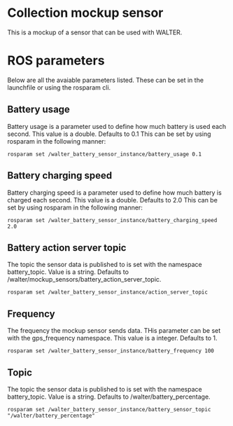 # Collection mockup sensor

This is a mockup of a sensor that can be used with WALTER.

# ROS parameters

Below are all the avaiable parameters listed. These can be set in the launchfile or using the rosparam cli.

## Battery usage

Battery usage is a parameter used to define how much battery is used each second. This value is a double. Defaults to 0.1
This can be set by using rosparam in the following manner:

```
rosparam set /walter_battery_sensor_instance/battery_usage 0.1
```

## Battery charging speed

Battery charging speed is a parameter used to define how much battery is charged each second. This value is a double. Defaults to 2.0
This can be set by using rosparam in the following manner:

```
rosparam set /walter_battery_sensor_instance/battery_charging_speed 2.0
```

## Battery action server topic

The topic the sensor data is published to is set with the namespace battery_topic. Value is a string. Defaults to /walter/mockup_sensors/battery_action_server_topic.

```
rosparam set /walter_battery_sensor_instance/action_server_topic
```

## Frequency

The frequency the mockup sensor sends data. THis parameter can be set with the gps_frequency namespace.
This value is a integer. Defaults to 1.

```
rosparam set /walter_battery_sensor_instance/battery_frequency 100
```

## Topic

The topic the sensor data is published to is set with the namespace battery_topic. Value is a string. Defaults to /walter/battery_percentage.

```
rosparam set /walter_battery_sensor_instance/battery_sensor_topic "/walter/battery_percentage"
```
